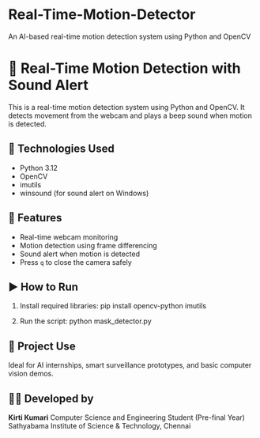 # Real-Time-Motion-Detector
An AI-based real-time motion detection system using Python and OpenCV
# 🎥 Real-Time Motion Detection with Sound Alert
This is a real-time motion detection system using Python and OpenCV. It detects movement from the webcam and plays a beep sound when motion is detected.

## 🔧 Technologies Used
- Python 3.12
- OpenCV
- imutils
- winsound (for sound alert on Windows)

## 📌 Features
- Real-time webcam monitoring
- Motion detection using frame differencing
- Sound alert when motion is detected
- Press `q` to close the camera safely

## ▶️ How to Run
1. Install required libraries:
 pip install opencv-python imutils

2. Run the script:
   python mask_detector.py

## 🧠 Project Use
Ideal for AI internships, smart surveillance prototypes, and basic computer vision demos.

## 👩‍💻 Developed by
**Kirti Kumari**
Computer Science and Engineering Student (Pre-final Year)
Sathyabama Institute of Science & Technology, Chennai
